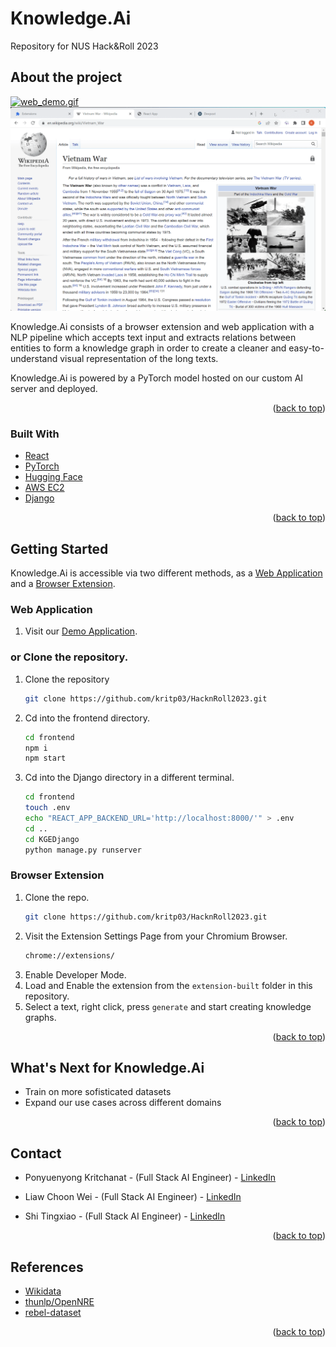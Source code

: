 # Knowledge.Ai
Repository for NUS Hack&Roll 2023

## About the project

<a href="http://3.0.100.46:8000/"><img src="readme_files/web_demo.gif" alt="web_demo.gif"></a>
<a href="https://github.com/Ducksss/Project-Cactus/blob/main/README.md#browser-extension"><img src="readme_files/process_text_demo.gif" alt="process_text_demo.gif"></a>

Knowledge.Ai consists of a browser extension and web application with a NLP pipeline which accepts text input and extracts relations between entities to form a knowledge graph in order to create a cleaner and easy-to-understand visual representation of the long texts.

Knowledge.Ai is powered by a PyTorch model hosted on our custom AI server and deployed.

<p align="right">(<a href="#top">back to top</a>)</p>


### Built With

* [React](https://reactjs.org/)
* [PyTorch](https://pytorch.org/)
* [Hugging Face](https://huggingface.co/)
* [AWS EC2](https://aws.amazon.com/ec2/)
* [Django](https://www.djangoproject.com/)

<p align="right">(<a href="#top">back to top</a>)</p>


## Getting Started

Knowledge.Ai is accessible via two different methods, as a [Web Application](http://3.0.100.46:8000/) and a [Browser Extension](https://github.com/kritp03/HacknRoll2023/tree/main/extension-react).

### Web Application

1. Visit our [Demo Application](http://3.0.100.46:8000/).

### **or** Clone the repository.

1. Clone the repository
   ```sh
   git clone https://github.com/kritp03/HacknRoll2023.git
   ```
2. Cd into the frontend directory.
    ```sh
    cd frontend
    npm i
    npm start
    ```
3. Cd into the Django directory in a different terminal.
    ```sh
    cd frontend
    touch .env
    echo "REACT_APP_BACKEND_URL='http://localhost:8000/'" > .env
    cd ..
    cd KGEDjango
    python manage.py runserver
    ```

### Browser Extension

1. Clone the repo.
   ```sh
   git clone https://github.com/kritp03/HacknRoll2023.git
   ```
2. Visit the Extension Settings Page from your Chromium Browser.
   ```sh
   chrome://extensions/
   ```
3. Enable Developer Mode.
4. Load and Enable the extension from the `extension-built` folder in this repository.
5. Select a text, right click, press `generate` and start creating knowledge graphs.

<p align="right">(<a href="#top">back to top</a>)</p>


## What's Next for Knowledge.Ai
- Train on more sofisticated datasets
- Expand our use cases across different domains

<p align="right">(<a href="#top">back to top</a>)</p>


## Contact

- Ponyuenyong Kritchanat - (Full Stack AI Engineer) - [LinkedIn](https://www.linkedin.com/in/kritchanat/)

- Liaw Choon Wei - (Full Stack AI Engineer) - [LinkedIn](https://www.linkedin.com/in/lcw020104/)

- Shi Tingxiao - (Full Stack AI Engineer) - [LinkedIn](https://www.linkedin.com/in/tingxiaoshi/)



<p align="right">(<a href="#top">back to top</a>)</p>

<!-- References -->
## References

- [Wikidata](https://www.wikidata.org/wiki/Wikidata:Main_Page)
- [thunlp/OpenNRE](https://github.com/thunlp/OpenNRE)
- [rebel-dataset](https://huggingface.co/datasets/Babelscape/rebel-dataset)

<p align="right">(<a href="#top">back to top</a>)</p>